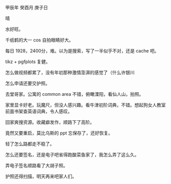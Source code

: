 甲辰年 癸酉月 庚子日

晴

水好旺。

千纸鹤的大一 cos 自拍眼睛好大。

每日 1928，2400分，难。以为是搜索，写了一半似乎不对，还是 cache 吧。

tikz + pgfplots 复健。

怎么做视频都累了，没有年初那种激情澎湃的感觉了（什么许银川

怎么申请还要交护照。

去堂哥家。公寓的 common area 不错，俯瞰溧阳，看仙人山，拍照。

家里显卡好老。玩魔尺，但没人感兴趣。看牛津初阶词典，不错。想起狗女人教室前面书架查英语词典，令人感叹。

回家爽搜资源。收藏癖发作，顺路下了高阶。

竟然又要重启，莫比乌斯的 ppt 忘保存了，还好恢复。

轻了怎么路都走不稳了。

怎么还要签名，还是电子吧省得跑酸菜鱼家了，我怎么弄了这么久。

弄电子签名顺路看了大胡子照。

护照还得扫描，明天再来吧家人们。